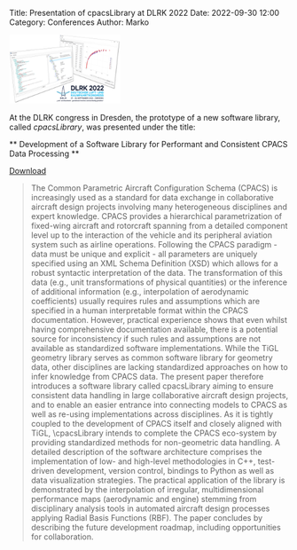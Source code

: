 Title: Presentation of cpacsLibrary at DLRK 2022
Date: 2022-09-30 12:00
Category: Conferences
Author: Marko

<img src="images/dlrk2022.png"
     alt="dlrk2022"
     width="200px">

At the DLRK congress in Dresden, the prototype of a new software library, called *cpacsLibrary*, was presented under the title:

** Development of a Software Library for Performant and Consistent CPACS Data Processing **

[Download](https://elib.dlr.de/190021/)

> The Common Parametric Aircraft Configuration Schema (CPACS) is increasingly used as a standard for data exchange in collaborative aircraft design projects involving many heterogeneous disciplines and expert knowledge. CPACS provides a hierarchical parametrization of fixed-wing aircraft and rotorcraft spanning from a detailed component level up to the interaction of the vehicle and its peripheral aviation system such as airline operations. Following the CPACS paradigm - data must be unique and explicit - all parameters are uniquely specified using an XML Schema Definition (XSD) which allows for a robust syntactic interpretation of the data. The transformation of this data (e.g., unit transformations of physical quantities) or the inference of additional information (e.g., interpolation of aerodynamic coefficients) usually requires rules and assumptions which are specified in a human interpretable format within the CPACS documentation. However, practical experience shows that even whilst having comprehensive documentation available, there is a potential source for inconsistency if such rules and assumptions are not available as standardized software implementations. While the TiGL geometry library serves as common software library for geometry data, other disciplines are lacking standardized approaches on how to infer knowledge from CPACS data. The present paper therefore introduces a software library called cpacsLibrary aiming to ensure consistent data handling in large collaborative aircraft design projects, and to enable an easier entrance into connecting models to CPACS as well as re-using implementations across disciplines. As it is tightly coupled to the development of CPACS itself and closely aligned with TiGL, \cpacsLibrary intends to complete the CPACS eco-system by providing standardized methods for non-geometric data handling. A detailed description of the software architecture comprises the implementation of low- and high-level methodologies in C++, test-driven development, version control, bindings to Python as well as data visualization strategies. The practical application of the library is demonstrated by the interpolation of irregular, multidimensional performance maps (aerodynamic and engine) stemming from disciplinary analysis tools in automated aircraft design processes applying Radial Basis Functions (RBF). The paper concludes by describing the future development roadmap, including opportunities for collaboration.



